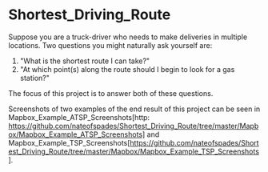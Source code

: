 # Shortest_Driving_Route

Suppose you are a truck-driver who needs to make deliveries in multiple locations. Two questions you might naturally ask yourself are:

1. "What is the shortest route I can take?"
2. "At which point(s) along the route should I begin to look for a gas station?"

The focus of this project is to answer both of these questions. 

Screenshots of two examples of the end result of this project can be seen in Mapbox_Example_ATSP_Screenshots[http: https://github.com/nateofspades/Shortest_Driving_Route/tree/master/Mapbox/Mapbox_Example_ATSP_Screenshots] and Mapbox_Example_TSP_Screenshots[https://github.com/nateofspades/Shortest_Driving_Route/tree/master/Mapbox/Mapbox_Example_TSP_Screenshots].
